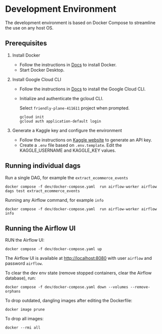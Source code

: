 # Development Environment

The development environment is based on Docker Compose to streamline the use on any host OS.

## Prerequisites

1. Install Docker

    * Follow the instructions in [Docs](https://docs.docker.com/get-docker/) to install Docker.
    * Start Docker Desktop.

2. Install Google Cloud CLI

    * Follow the instructions in [Docs](https://cloud.google.com/sdk/docs/install) to install the Google Cloud CLI.
    * Initialize and authenticate the gcloud CLI.

      Select `friendly-plane-411611` project when prompted.
      ```
      gcloud init
      gcloud auth application-default login
      ```
      
3. Generate a Kaggle key and configure the environment

    * Follow the instructions on [Kaggle website](https://www.kaggle.com/docs/api#authentication) to generate an API key.
    * Create a `.env` file based on `.env.template`. Edit the KAGGLE_USERNAME and KAGGLE_KEY values.

## Running individual dags

Run a single DAG, for example the `extract_ecommerce_events`

    docker compose -f dev/docker-compose.yaml  run airflow-worker airflow dags test extract_ecommerce_events

Running any Airflow command, for example `info`

    docker compose -f dev/docker-compose.yaml  run airflow-worker airflow info

## Running the Airflow UI

RUN the Airflow UI:

    docker compose -f dev/docker-compose.yaml up

The Airflow UI is available at [http://localhost:8080](http://localhost:8080) with user `airflow` and password `airflow`.

To clear the dev env state (remove stopped containers, clear the Airflow database), run:

    docker compose -f dev/docker-compose.yaml down --volumes --remove-orphans

To drop outdated, dangling images after editing the Dockerfile:

    docker image prune

To drop all images:

    docker --rmi all


